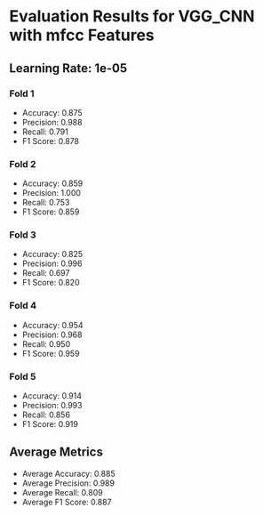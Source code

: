 # Evaluation Results for VGG_CNN with mfcc Features
## Learning Rate: 1e-05

### Fold 1
- Accuracy: 0.875
- Precision: 0.988
- Recall: 0.791
- F1 Score: 0.878

### Fold 2
- Accuracy: 0.859
- Precision: 1.000
- Recall: 0.753
- F1 Score: 0.859

### Fold 3
- Accuracy: 0.825
- Precision: 0.996
- Recall: 0.697
- F1 Score: 0.820

### Fold 4
- Accuracy: 0.954
- Precision: 0.968
- Recall: 0.950
- F1 Score: 0.959

### Fold 5
- Accuracy: 0.914
- Precision: 0.993
- Recall: 0.856
- F1 Score: 0.919

## Average Metrics
- Average Accuracy: 0.885
- Average Precision: 0.989
- Average Recall: 0.809
- Average F1 Score: 0.887
